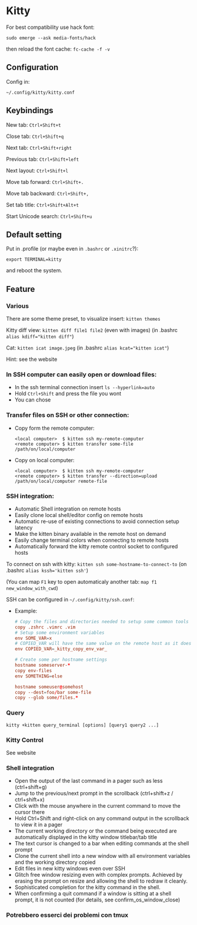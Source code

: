 # Kitty

For best compatibility use hack font:
``` shell
sudo emerge --ask media-fonts/hack
```

then reload the font cache: `fc-cache -f -v`

## Configuration
Config in:
``` shell
~/.config/kitty/kitty.conf 
```


## Keybindings
New tab: `Ctrl+Shift+t`

Close tab: `Ctrl+Shift+q`

Next tab: `Ctrl+Shift+right`

Previous tab: `Ctrl+Shift+left`

Next layout: `Ctrl+Shift+l`

Move tab forward: `Ctrl+Shift+.`

Move tab backward: `Ctrl+Shift+,`

Set tab title: `Ctrl+Shift+Alt+t`

Start Unicode search: `Ctrl+Shift+u`

## Default setting
Put in .profile (or maybe even in `.bashrc` or `.xinitrc`?):
``` shell
export TERMINAL=kitty 
```
and reboot the system.

## Feature

### Various
There are some theme preset, to visualize insert: `kitten themes`

Kitty diff view: `kitten diff file1 file2` (even with images) (in .bashrc `alias kdiff="kitten diff"`)

Cat: `kitten icat image.jpeg` (in .bashrc `alias kcat="kitten icat"`)

Hint: see the website

### In SSH computer can easily open or download files:
- In the ssh terminal connection insert `ls --hyperlink=auto`
- Hold `Ctrl+Shift` and press the file you wont
- You can chose

### Transfer files on SSH or other connection:
- Copy form the remote computer:
    ``` shell
    <local computer>  $ kitten ssh my-remote-computer
    <remote computer> $ kitten transfer some-file /path/on/local/computer
    ```

- Copy on local computer:
    ``` shell
    <local computer>  $ kitten ssh my-remote-computer
    <remote computer> $ kitten transfer --direction=upload /path/on/local/computer remote-file
    ```

### SSH integration:
- Automatic Shell integration on remote hosts
- Easily clone local shell/editor config on remote hosts
- Automatic re-use of existing connections to avoid connection setup latency
- Make the kitten binary available in the remote host on demand
- Easily change terminal colors when connecting to remote hosts
- Automatically forward the kitty remote control socket to configured hosts

To connect on ssh with kitty: `kitten ssh some-hostname-to-connect-to` (on .bashrc `alias kssh='kitten ssh'`)

(You can map `F1` key to open automaticaly another tab: `map f1 new_window_with_cwd`) 

SSH can be configured in `~/.config/kitty/ssh.conf`:
- Example:
    ``` conf
    # Copy the files and directories needed to setup some common tools
    copy .zshrc .vimrc .vim
    # Setup some environment variables
    env SOME_VAR=x
    # COPIED_VAR will have the same value on the remote host as it does locally
    env COPIED_VAR=_kitty_copy_env_var_
    
    # Create some per hostname settings
    hostname someserver-*
    copy env-files
    env SOMETHING=else
    
    hostname someuser@somehost
    copy --dest=foo/bar some-file
    copy --glob some/files.*
    ```

### Query
`kitty +kitten query_terminal [options] [query1 query2 ...]`

### Kitty Control
See website

### Shell integration 
- Open the output of the last command in a pager such as less (ctrl+shift+g)
- Jump to the previous/next prompt in the scrollback (ctrl+shift+z / ctrl+shift+x)
- Click with the mouse anywhere in the current command to move the cursor there
- Hold Ctrl+Shift and right-click on any command output in the scrollback to view it in a pager
- The current working directory or the command being executed are automatically displayed in the kitty window titlebar/tab title
- The text cursor is changed to a bar when editing commands at the shell prompt
- Clone the current shell into a new window with all environment variables and the working directory copied
- Edit files in new kitty windows even over SSH
- Glitch free window resizing even with complex prompts. Achieved by erasing the prompt on resize and allowing the shell to redraw it cleanly.
- Sophisticated completion for the kitty command in the shell.
- When confirming a quit command if a window is sitting at a shell prompt, it is not counted (for details, see confirm_os_window_close)

### Potrebbero esserci dei problemi con tmux
